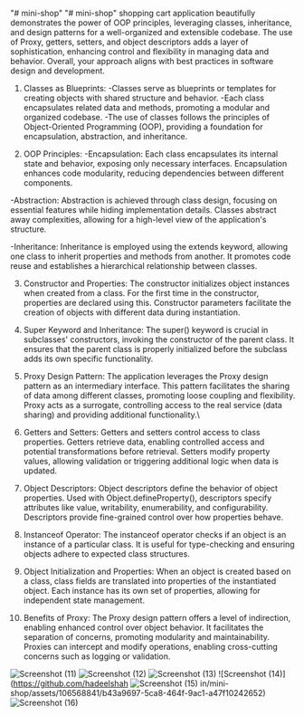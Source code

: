 "# mini-shop" 
"# mini-shop" 
shopping cart application beautifully demonstrates the power of OOP principles, leveraging classes, inheritance, and design patterns for a well-organized and extensible codebase. The use of Proxy, getters, setters, and object descriptors adds a layer of sophistication, enhancing control and flexibility in managing data and behavior. Overall, your approach aligns with best practices in software design and development.
1. Classes as Blueprints:
-Classes serve as blueprints or templates for creating objects with shared structure and behavior.
-Each class encapsulates related data and methods, promoting a modular and organized codebase.
-The use of classes follows the principles of Object-Oriented Programming (OOP), providing a foundation for encapsulation, abstraction, and inheritance.

3. OOP Principles:
-Encapsulation:
Each class encapsulates its internal state and behavior, exposing only necessary interfaces.
Encapsulation enhances code modularity, reducing dependencies between different components.

-Abstraction:
Abstraction is achieved through class design, focusing on essential features while hiding implementation details.
Classes abstract away complexities, allowing for a high-level view of the application's structure.

-Inheritance:
Inheritance is employed using the extends keyword, allowing one class to inherit properties and methods from another.
It promotes code reuse and establishes a hierarchical relationship between classes.

3. Constructor and Properties:
The constructor initializes object instances when created from a class.
For the first time in the constructor, properties are declared using this.
Constructor parameters facilitate the creation of objects with different data during instantiation.

4. Super Keyword and Inheritance:
The super() keyword is crucial in subclasses' constructors, invoking the constructor of the parent class.
It ensures that the parent class is properly initialized before the subclass adds its own specific functionality.

5. Proxy Design Pattern:
The application leverages the Proxy design pattern as an intermediary interface.
This pattern facilitates the sharing of data among different classes, promoting loose coupling and flexibility.
Proxy acts as a surrogate, controlling access to the real service (data sharing) and providing additional functionality.\

6. Getters and Setters:
Getters and setters control access to class properties.
Getters retrieve data, enabling controlled access and potential transformations before retrieval.
Setters modify property values, allowing validation or triggering additional logic when data is updated.

7. Object Descriptors:
Object descriptors define the behavior of object properties.
Used with Object.defineProperty(), descriptors specify attributes like value, writability, enumerability, and configurability.
Descriptors provide fine-grained control over how properties behave.

8. Instanceof Operator:
The instanceof operator checks if an object is an instance of a particular class.
It is useful for type-checking and ensuring objects adhere to expected class structures.

9. Object Initialization and Properties:
When an object is created based on a class, class fields are translated into properties of the instantiated object.
Each instance has its own set of properties, allowing for independent state management.

10. Benefits of Proxy:
The Proxy design pattern offers a level of indirection, enabling enhanced control over object behavior.
It facilitates the separation of concerns, promoting modularity and maintainability.
Proxies can intercept and modify operations, enabling cross-cutting concerns such as logging or validation.

![Screenshot (11)](https://github.com/hadeelshahin/mini-shop/assets/106568841/25626052-7a07-4fc6-b26a-e0a70c786918)
![Screenshot (12)](https://github.com/hadeelshahin/mini-shop/assets/106568841/3c2536a2-7fbd-4cbe-b833-fd7ad2260184)
![Screenshot (13)](https://github.com/hadeelshahin/mini-shop/assets/106568841/d704195a-4808-43f8-80a9-89d13a8fa5a8)
![Screenshot (14)](https://github.com/hadeelshah
![Screenshot (15)](https://github.com/hadeelshahin/mini-shop/assets/106568841/e011ed36-d3cf-4f35-b726-290e0c6d8ac7)
in/mini-shop/assets/106568841/b43a9697-5ca8-464f-9ac1-a47f10242652)
![Screenshot (16)](https://github.com/hadeelshahin/mini-shop/assets/106568841/d72ea326-8638-465b-a74f-cda015fd0529)

